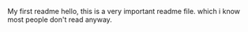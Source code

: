 My first readme
hello, this is a very important readme file. which i know most people don't read anyway.
